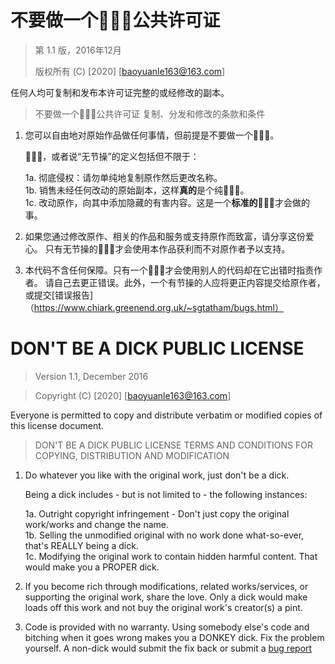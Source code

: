 # 不要做一个🐶🐔🎱公共许可证

> 第 1.1 版，2016年12月
>
> 版权所有 (C) [2020] [baoyuanle163@163.com]

任何人均可复制和发布本许可证完整的或经修改的副本。

> 不要做一个🐶🐔🎱公共许可证
> 复制、分发和修改的条款和条件

1. 您可以自由地对原始作品做任何事情，但前提是不要做一个🐶🐔🎱。
   
   🐶🐔🎱，或者说“无节操”的定义包括但不限于：

     1a. 彻底侵权：请勿单纯地复制原作然后更改名称。  
     1b. 销售未经任何改动的原始副本，这样**真的**是个纯🐶🐔🎱。  
     1c. 改动原作，向其中添加隐藏的有害内容。这是一个**标准的**🐶🐔🎱才会做的事。  

2. 如果您通过修改原作、相关的作品和服务或支持原作而致富，请分享这份爱心。
   只有无节操的🐶🐔🎱才会使用本作品获利而不对原作者予以支持。

3. 本代码不含任何保障。只有一个🐶🐔🎱才会使用别人的代码却在它出错时指责作者。
   请自己去更正错误。此外，一个有节操的人应将更正内容提交给原作者，或提交[错误报告]（https://www.chiark.greenend.org.uk/~sgtatham/bugs.html）


# DON'T BE A DICK PUBLIC LICENSE

> Version 1.1, December 2016

> Copyright (C) [2020] [baoyuanle163@163.com]
 
 Everyone is permitted to copy and distribute verbatim or modified
 copies of this license document.

> DON'T BE A DICK PUBLIC LICENSE
> TERMS AND CONDITIONS FOR COPYING, DISTRIBUTION AND MODIFICATION

 1. Do whatever you like with the original work, just don't be a dick.

     Being a dick includes - but is not limited to - the following instances:

	 1a. Outright copyright infringement - Don't just copy the original work/works and change the name.  
	 1b. Selling the unmodified original with no work done what-so-ever, that's REALLY being a dick.  
	 1c. Modifying the original work to contain hidden harmful content. That would make you a PROPER dick.  

 2. If you become rich through modifications, related works/services, or supporting the original work,
 share the love. Only a dick would make loads off this work and not buy the original work's 
 creator(s) a pint.
 
 3. Code is provided with no warranty. Using somebody else's code and bitching when it goes wrong makes 
 you a DONKEY dick. Fix the problem yourself. A non-dick would submit the fix back or submit a [bug report](https://www.chiark.greenend.org.uk/~sgtatham/bugs.html)